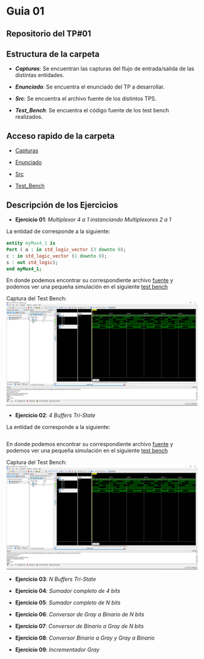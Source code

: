 # Guia 01

## Repositorio del TP#01

## Estructura de la carpeta

* ***Capturas***: Se encuentran las capturas del flujo de entrada/salida de las distintas entidades.

* ***Enunciado***: Se encuentra el enunciado del TP a desarrollar.

* ***Src***: Se encuentra el archivo fuente de los distintos TPS.

* ***Test_Bench***: Se encuentra el código fuente de los test bench realizados.

## Acceso rapido de la carpeta

* [Capturas](/guia01/capturas/)

* [Enunciado](/guia01/enunciado/guiaDeClase01.pdf)

* [Src](/guia01/src/)

* [Test_Bench](/guia01/test_bench/)

## Descripción de los Ejercicios

* **Ejercicio 01**: *Multiplexor 4 a 1 instanciando Multiplexores 2 a 1*

La entidad de corresponde a la siguiente: 

```vhdl
entity myMux4_1 is
Port ( a : in std_logic_vector (3 downto 0);
c : in std_logic_vector (1 downto 0);
s : out std_logic);
end myMux4_1;
```
En donde podemos encontrar su correspondiente archivo [fuente](/guia01/src/guiaDeClase01_01.vhd) y podemos ver una pequeña simulación en el siguiente [test bench](/guia01/test_bench/guiaDeClase01_01_tb.vhd)

Captura del Test Bench:
![alt text](https://github.com/nicoriostaurasi/TD1_UTN_FRBA/blob/master/guia01/capturas/screenguiaDeClase01_01.PNG?raw=true "Logo Title Text 1")

* **Ejercicio 02**: *4 Buffers Tri-State*

La entidad de corresponde a la siguiente: 

```vhdl

```
En donde podemos encontrar su correspondiente archivo [fuente](/guia01/src/guiaDeClase00_02.vhd) y podemos ver una pequeña simulación en el siguiente [test bench](/guia01/test_bench/guiaDeClase01_01_tb.vhd)

Captura del Test Bench:
![alt text](https://github.com/nicoriostaurasi/TD1_UTN_FRBA/blob/master/guia01/capturas/screenguiaDeClase01_01.PNG?raw=true "Logo Title Text 1")


* **Ejercicio 03**: *N Buffers Tri-State*

* **Ejercicio 04**: *Sumador completo de 4 bits*

* **Ejercicio 05**: *Sumador completo de N bits*

* **Ejercicio 06**: *Conversor de Gray a Binario de N bits*

* **Ejercicio 07**: *Conversor de Binario a Gray de N bits*

* **Ejercicio 08**: *Conversor Binario a Gray y Gray a Binario*

* **Ejercicio 09**: *Incrementador Gray*
